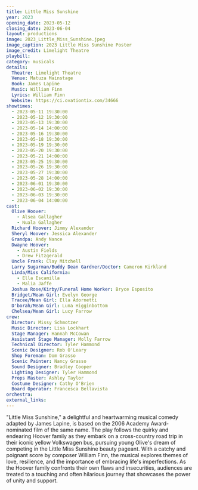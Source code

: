 ```yaml
---
title: Little Miss Sunshine
year: 2023
opening_date: 2023-05-12
closing_date: 2023-06-04
layout: productions
image: 2023_Little_Miss_Sunshine.jpeg
image_caption: 2023 Little Miss Sunshine Poster
image_credit: Limelight Theatre
playbill: 
category: musicals
details:
  Theatre: Limelight Theatre
  Venue: Matuza Mainstage
  Book: James Lapine
  Music: William Finn
  Lyrics: William Finn
  Website: https://ci.ovationtix.com/34666
showtimes:
  - 2023-05-11 19:30:00
  - 2023-05-12 19:30:00
  - 2023-05-13 19:30:00
  - 2023-05-14 14:00:00
  - 2023-05-16 19:30:00
  - 2023-05-18 19:30:00
  - 2023-05-19 19:30:00
  - 2023-05-20 19:30:00
  - 2023-05-21 14:00:00
  - 2023-05-25 19:30:00
  - 2023-05-26 19:30:00
  - 2023-05-27 19:30:00
  - 2023-05-28 14:00:00
  - 2023-06-01 19:30:00
  - 2023-06-02 19:30:00
  - 2023-06-03 19:30:00
  - 2023-06-04 14:00:00
cast:
  Olive Hoover:
    - Alsea Gallagher
    - Nuala Gallagher
  Richard Hoover: Jimmy Alexander
  Sheryl Hoover: Jessica Alexander
  Grandpa: Andy Nance
  Dwayne Hoover:
    - Austin Fields
    - Drew Fitzgerald
  Uncle Frank: Clay Mitchell
  Larry Sugarman/Buddy Dean Gardner/Doctor: Cameron Kirkland
  Linda/Miss California:
    - Ella Escamilla
    - Malia Jaffe
  Joshua Rose/Kirby/Funeral Home Worker: Bryce Esposito
  Bridget/Mean Girl: Evelyn George
  Tracee/Mean Girl: Ella Adornetti
  D'borah/Mean Girl: Luna Higginbottom
  Chelsea/Mean Girl: Lucy Farrow
crew:
  Director: Missy Schmotzer
  Music Director: Lisa Lockhart
  Stage Manager: Hannah McCowan
  Assistant Stage Manager: Molly Farrow
  Technical Director: Tyler Hammond
  Scenic Designer: Rob O'Leary
  Shop Foreman: Dom Grasso
  Scenic Painter: Nancy Grasso
  Sound Designer: Bradley Cooper
  Lighting Designer: Tyler Hammond
  Props Master: Ashley Taylor
  Costume Designer: Cathy O'Brien
  Board Operator: Francesca Bellavista
orchestra:
external_links:
---
```

"Little Miss Sunshine," a delightful and heartwarming musical comedy adapted by James Lapine, is based on the 2006 Academy Award-nominated film of the same name. The play follows the quirky and endearing Hoover family as they embark on a cross-country road trip in their iconic yellow Volkswagen bus, pursuing young Olive's dream of competing in the Little Miss Sunshine beauty pageant. With a catchy and poignant score by composer William Finn, the musical explores themes of love, resilience, and the importance of embracing life's imperfections. As the Hoover family confronts their own flaws and insecurities, audiences are treated to a touching and often hilarious journey that showcases the power of unity and support.